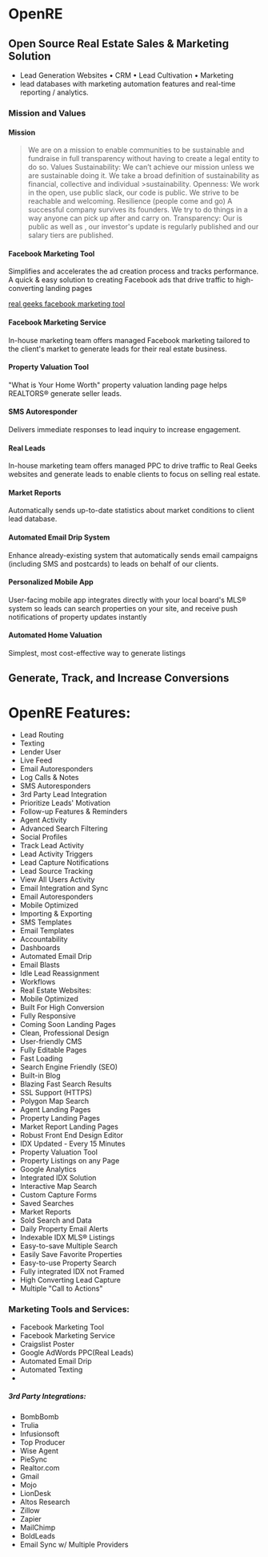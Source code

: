 # OpenRE 

## Open Source Real Estate Sales & Marketing Solution
- Lead Generation Websites • CRM • Lead Cultivation • Marketing
- lead databases with marketing automation features and real-time reporting / analytics.

### Mission and Values
#### Mission
>We are on a mission to enable communities to be sustainable and fundraise in full transparency without having to create a legal entity to do so. 
>Values 
>Sustainability: We can’t achieve our mission unless we are sustainable doing it. We take a broad definition of sustainability as financial, collective and individual >sustainability.
>Openness: We work in the open, use public slack, our code is public. We strive to be reachable and welcoming.
>Resilience (people come and go) A successful company survives its founders. We try to do things in a way anyone can pick up after and carry on.
>Transparency: Our  is public as well as , our investor's update is regularly published  and our salary tiers are published.









#### Facebook Marketing Tool
Simplifies and accelerates the ad creation process and tracks performance.
A quick & easy solution to creating Facebook ads that drive traffic to high-converting landing pages

[real geeks facebook marketing tool](https://www.realgeeks.com/facebook-marketing-tool/)

#### Facebook Marketing Service
In-house marketing team offers managed Facebook marketing tailored to the client's market to generate leads for their real estate business.

#### Property Valuation Tool
"What is Your Home Worth" property valuation landing page helps REALTORS® generate seller leads.

#### SMS Autoresponder
Delivers immediate responses to lead inquiry to increase engagement.

#### Real Leads
In-house marketing team offers managed PPC to drive traffic to Real Geeks websites and generate leads to enable clients to focus on selling real estate.

#### Market Reports
Automatically sends up-to-date statistics about market conditions to client lead database.

#### Automated Email Drip System
Enhance already-existing system that automatically sends email campaigns (including SMS and postcards) to leads on behalf of our clients.

#### Personalized Mobile App
User-facing mobile app integrates directly with your local board's MLS® system so leads can search properties on your site, and receive push notifications of property updates instantly

#### Automated Home Valuation
Simplest, most cost-effective way to generate listings





## Generate, Track, and Increase Conversions

# OpenRE Features:

- Lead Routing
- Texting
- Lender User
- Live Feed
- Email Autoresponders
- Log Calls & Notes
- SMS Autoresponders
- 3rd Party Lead Integration
- Prioritize Leads' Motivation
- Follow-up Features & Reminders
- Agent Activity
- Advanced Search Filtering
- Social Profiles
- Track Lead Activity
- Lead Activity Triggers
- Lead Capture Notifications
- Lead Source Tracking
- View All Users Activity
- Email Integration and Sync
- Email Autoresponders
- Mobile Optimized
- Importing & Exporting
- SMS Templates
- Email Templates
- Accountability
- Dashboards
- Automated Email Drip
- Email Blasts
- Idle Lead Reassignment
- Workflows
- Real Estate Websites:
- Mobile Optimized
- Built For High Conversion
- Fully Responsive
- Coming Soon Landing Pages
- Clean, Professional Design
- User-friendly CMS
- Fully Editable Pages
- Fast Loading
- Search Engine Friendly (SEO)
- Built-in Blog
- Blazing Fast Search Results
- SSL Support (HTTPS)
- Polygon Map Search
- Agent Landing Pages
- Property Landing Pages
- Market Report Landing Pages
- Robust Front End Design Editor
- IDX Updated - Every 15 Minutes
- Property Valuation Tool
- Property Listings on any Page
- Google Analytics
- Integrated IDX Solution
- Interactive Map Search
- Custom Capture Forms
- Saved Searches
- Market Reports
- Sold Search and Data
- Daily Property Email Alerts
- Indexable IDX MLS® Listings
- Easy-to-save Multiple Search
- Easily Save Favorite Properties
- Easy-to-use Property Search
- Fully integrated IDX not Framed
- High Converting Lead Capture
- Multiple "Call to Actions"

### Marketing Tools and Services:
- Facebook Marketing Tool
- Facebook Marketing Service
- Craigslist Poster
- Google AdWords PPC(Real Leads)
- Automated Email Drip
- Automated Texting
- 
##### 3rd Party Integrations:
- BombBomb
- Trulia
- Infusionsoft
- Top Producer
- Wise Agent
- PieSync
- Realtor.com
- Gmail
- Mojo
- LionDesk
- Altos Research
- Zillow
- Zapier
- MailChimp
- BoldLeads
- Email Sync w/ Multiple Providers






